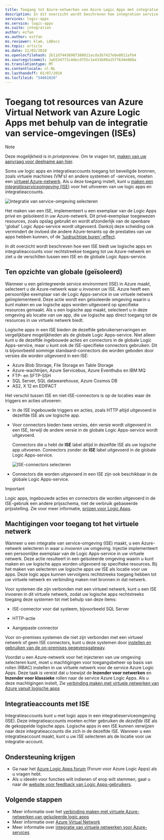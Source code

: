 ```yaml
---
title: Toegang tot Azure-netwerken van Azure Logic Apps met integratie van service-omgevingen (ISEs)
description: In dit overzicht wordt beschreven hoe integration service-omgevingen (ISEs) helpen logic apps toegang krijgen tot Azure-netwerken (VNETs)
services: logic-apps
ms.service: logic-apps
ms.suite: integration
author: ecfan
ms.author: estfan
ms.reviewer: klam, LADocs
ms.topic: article
ms.date: 12/03/2018
ms.openlocfilehash: 2b11d74436907380811acda3b7427ebe8011afb4
ms.sourcegitcommit: 3ab534773c4decd755c1e433b89a15f7634e088a
ms.translationtype: MT
ms.contentlocale: nl-NL
ms.lasthandoff: 01/07/2019
ms.locfileid: "54061020"
---
```

# <a name="access-to-azure-virtual-network-resources-from-azure-logic-apps-by-using-integration-service-environments-ises"></a>Toegang tot resources van Azure Virtual Network van Azure Logic Apps met behulp van de integratie van service-omgevingen (ISEs)

> [!NOTE]
> Deze mogelijkheid is in *privépreview*. Om te vragen tot, [maken van uw aanvraag voor deelname aan hier](https://aka.ms/iseprivatepreview).

Soms uw logic apps en integratieaccounts toegang tot beveiligde bronnen, zoals virtuele machines (VM's) en andere systemen of -services, moeten een [virtueel Azure-netwerk](../virtual-network/virtual-networks-overview.md). Als u deze toegang instelt, kunt u [maken een *integratieserviceomgeving* (ISE)](../logic-apps/connect-virtual-network-vnet-isolated-environment.md) voor het uitvoeren van uw logic apps en integratieaccounts. 

![Integratie van service-omgeving selecteren](./media/connect-virtual-network-vnet-isolated-environment-overview/select-logic-app-integration-service-environment.png)

Het maken van een ISE, implementeert u een exemplaar van de Logic Apps privé en geïsoleerd in uw Azure-netwerk. Dit privé-exemplaar toegewezen resources, zoals opslag gebruikt en wordt afzonderlijk van de openbare 'global' Logic Apps-service wordt uitgevoerd. Dankzij deze scheiding ook vermindert de invloed die andere Azure-tenants op de prestaties van uw apps hebben kunnen, of de ['luidruchtige buren'-effect](https://en.wikipedia.org/wiki/Cloud_computing_issues#Performance_interference_and_noisy_neighbors). 

In dit overzicht wordt beschreven hoe een ISE biedt uw logische apps en integratieaccounts voor rechtstreekse toegang tot uw Azure-netwerk en ziet u de verschillen tussen een ISE en de globale Logic Apps-service.

<a name="difference"></a>

## <a name="isolated-versus-global"></a>Ten opzichte van globale (geïsoleerd)

Wanneer u een geïntegreerde service environment (ISE) in Azure maakt, selecteert u de Azure-netwerk waar u *invoeren* uw ISE. Azure heeft een persoonlijke exemplaar van de Logic Apps-service in uw virtuele netwerk geïmplementeerd. Deze actie wordt een geïsoleerde omgeving waarin u kunt maken en uw logische apps worden uitgevoerd op specifieke resources gemaakt. Als u een logische app maakt, selecteert u in deze omgeving als locatie van uw app, die uw logische app direct toegang tot de resources in uw virtuele netwerk biedt. 

Logische apps in een ISE bieden de dezelfde gebruikerservaringen en vergelijkbare mogelijkheden als de globale Logic Apps-service. Niet alleen kunt u de dezelfde ingebouwde acties en connectors in de globale Logic Apps-service, maar u kunt ook de ISE-specifieke connectors gebruiken. Dit is bijvoorbeeld sommige standaard-connectors die worden geboden door versies die worden uitgevoerd in een ISE:
 
* Azure Blob Storage, File Storage en Table Storage
* Azure-wachtrijen, Azure Servicebus, Azure Eventhubs en IBM MQ
* FTP- en SFTP-SSH
* SQL Server, SQL datawarehouse, Azure Cosmos DB
* AS2, X 12 en EDIFACT

Het verschil tussen ISE en niet-ISE-connectors is op de locaties waar de triggers en acties uitvoeren:

* In de ISE ingebouwde triggers en acties, zoals HTTP altijd uitgevoerd in dezelfde ISE als uw logische app. 

* Voor connectors bieden twee versies, één versie wordt uitgevoerd in een ISE, terwijl de andere versie in de globale Logic Apps-service wordt uitgevoerd.  

  Connectors die u hebt de **ISE** label altijd in dezelfde ISE als uw logische app uitvoeren. Connectors zonder de **ISE** label uitgevoerd in de globale Logic Apps-service. 

  ![ISE-connectors selecteren](./media/connect-virtual-network-vnet-isolated-environment-overview/select-ise-connectors.png)

* Connectors die worden uitgevoerd in een ISE zijn ook beschikbaar in de globale Logic Apps-service. 

> [!IMPORTANT]
> Logic apps, ingebouwde acties en connectors die worden uitgevoerd in de ISE-gebruik een andere prijsschema, niet de verbruik gebaseerde prijsstelling. Zie voor meer informatie, [prijzen voor Logic Apps](../logic-apps/logic-apps-pricing.md).

<a name="vnet-access"></a>

## <a name="permissions-for-virtual-network-access"></a>Machtigingen voor toegang tot het virtuele netwerk

Wanneer u een integratie van service-omgeving (ISE) maakt, u een Azure-netwerk selecteren in waar u *invoeren* uw omgeving. Injectie implementeert een persoonlijke exemplaar van de Logic Apps-service in uw virtuele netwerk. Deze actie resulteert in een geïsoleerde omgeving waarin u kunt maken en uw logische apps worden uitgevoerd op specifieke resources. Bij het maken van selecteren uw logische apps uw ISE als locatie voor uw apps. Deze logic apps kunnen vervolgens rechtstreeks toegang hebben tot uw virtuele netwerk en verbinding maken met bronnen in dat netwerk. 

Voor systemen die zijn verbonden met een virtueel netwerk, kunt u een ISE invoeren in dit virtuele netwerk, zodat uw logische apps rechtstreeks toegang deze systemen tot met behulp van deze items: 

* ISE-connector voor dat systeem, bijvoorbeeld SQL Server

* HTTP-actie 

* Aangepaste connector

Voor on-premises systemen die niet zijn verbonden met een virtueel netwerk of geen ISE connectors, kunt u deze systemen door [instellen en gebruiken van de on-premises gegevensgateway](../logic-apps/logic-apps-gateway-install.md).

Voordat u een Azure-netwerk voor het injecteren van uw omgeving selecteren kunt, moet u machtigingen voor toegangsbeheer op basis van rollen (RBAC) instellen in uw virtuele netwerk voor de service Azure Logic Apps. Deze taak is vereist dat u toewijst de **Inzender voor netwerken** en **Inzender voor klassieke** rollen naar de service Azure Logic Apps.
Als u deze machtigingen instelt, Zie [verbinding maken met virtuele netwerken van Azure vanuit logische apps](../logic-apps/connect-virtual-network-vnet-isolated-environment.md#vnet-access)

<a name="create-integration-account-environment"></a>

## <a name="integration-accounts-with-ise"></a>Integratieaccounts met ISE

Integratieaccounts kunt u met logic apps in een integratieserviceomgeving (ISE). Deze integratieaccounts moeten echter gebruiken de *dezelfde ISE* als de gekoppelde logische apps. Logische apps in een ISE kunnen verwijzen naar deze integratieaccounts die zich in de dezelfde ISE. Wanneer u een integratieaccount maakt, kunt u uw ISE selecteren als de locatie voor uw integratie-account.

## <a name="get-support"></a>Ondersteuning krijgen

* Ga naar het <a href="https://social.msdn.microsoft.com/Forums/en-US/home?forum=azurelogicapps" target="_blank">Azure Logic Apps forum</a> (Forum voor Azure Logic Apps) als u vragen hebt.
* Als u ideeën voor functies wilt indienen of erop wilt stemmen, gaat u naar de <a href="https://aka.ms/logicapps-wish" target="_blank">website voor feedback van Logic Apps-gebruikers</a>.

## <a name="next-steps"></a>Volgende stappen

* Meer informatie over het [verbinding maken met virtuele Azure-netwerken van geïsoleerde logic apps](../logic-apps/connect-virtual-network-vnet-isolated-environment.md)
* Meer informatie over [Azure Virtual Network](../virtual-network/virtual-networks-overview.md)
* Meer informatie over [integratie van virtuele netwerken voor Azure-services](../virtual-network/virtual-network-for-azure-services.md)
